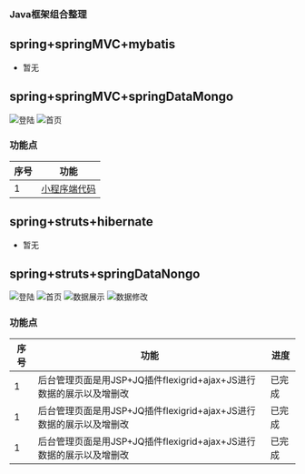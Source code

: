 ### Java框架组合整理</br>
## spring+springMVC+mybatis
* 暂无
## spring+springMVC+springDataMongo
![登陆](https://github.com/21karat/springSeries/blob/master/spring_springmvc_springdata/src/main/webapp/pic/20190606121138.png)
![首页](https://github.com/21karat/springSeries/blob/master/spring_springmvc_springdata/src/main/webapp/pic/20190606121224.png)
### 功能点
 序号  | 功能
 --------- | -------------
 1 | [小程序端代码](https://github.com/21karat/wx_bsbdj/tree/master/wx_web/src/main/resources/wx)
 
## spring+struts+hibernate
* 暂无
## spring+struts+springDataNongo
![登陆](https://github.com/21karat/springSeries/blob/master/spring_struts_springdata/src/main/webapp/pic/20190606121634.png)
![首页](https://github.com/21karat/springSeries/blob/master/spring_struts_springdata/src/main/webapp/pic/20190606121652.png)
![数据展示](https://github.com/21karat/springSeries/blob/master/spring_struts_springdata/src/main/webapp/pic/20190606122025.png)
![数据修改](https://github.com/21karat/springSeries/blob/master/spring_struts_springdata/src/main/webapp/pic/20190606122041.png)
### 功能点
  序号  | 功能 | 进度 
 -------| ----|------
 1 | 后台管理页面是用JSP+JQ插件flexigrid+ajax+JS进行数据的展示以及增删改  | 已完成
 1 | 后台管理页面是用JSP+JQ插件flexigrid+ajax+JS进行数据的展示以及增删改  | 已完成
 1 | 后台管理页面是用JSP+JQ插件flexigrid+ajax+JS进行数据的展示以及增删改  | 已完成
 
